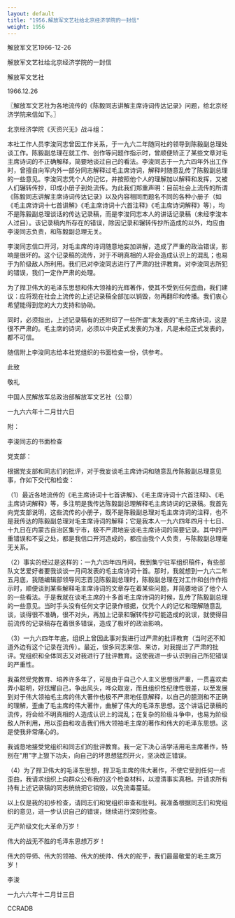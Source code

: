```yaml
---
layout: default
title: "1956.解放军文艺社给北京经济学院的一封信"
weight: 1956
---
```


解放军文艺1966-12-26

解放军文艺社给北京经济学院的一封信

解放军文艺社

1966.12.26

〖解放军文艺社为各地流传的《陈毅同志讲解主席诗词传达记录》问题，给北京经济学院来信如下。〗

北京经济学院《灭资兴无》战斗组：

本社工作人员李浚同志曾因工作关系，于一九六二年随同社的领导到陈毅副总理处谈工作。陈毅副总理在就工作、创作等问题作指示时，曾顺便矫正了某些文章对毛主席诗词的不正确解释，简要地谈过自己的看法。李浚同志于一九六四年外出工作时，曾擅自向军内外一部分同志解释过毛主席诗词，解释时随意乱传了陈毅副总理的一些意见。李浚同志凭个人的记忆，并按照他个人的理解加以解释和发挥，又被人们辗转传抄，印成小册子到处流传。为此我们郑重声明：目前社会上流传的所谓《陈毅同志讲解主席诗词传达记录》以及内容相同而题名不同的各种小册子（如《毛主席诗词十七首讲解》《毛主席诗词十六首注释》《毛主席诗词解释》等），均不是陈毅副总理谈话的传达记录稿，而是李浚同志本人的讲话记录稿（未经李浚本人过目）。该记录稿内所存在的错误，除因记录和辗转传抄所造成的以外，均应由李浚同志负责，和陈毅副总理无关。

李浚同志信口开河，对毛主席的诗词随意地妄加讲解，造成了严重的政治错误，影响是很坏的。这个记录稿的流传，对于不明真相的人将会造成认识上的混乱；也易于为阶级敌人所利用。我们已对李浚同志进行了严肃的批评教育。对李浚同志所犯的错误，我们一定作严肃的处理。

为了捍卫伟大的毛泽东思想和伟大领袖的光辉著作，使其不受到任何歪曲，我们建议：应将现在社会上流传的上述记录稿全部加以销毁，勿再翻印和传播。我们衷心希望能得到您的大力支持和协助。

同时，必须指出，上述记录稿有的还附印了一些所谓“末发表的”毛主席诗词，这是很不严肃的。毛主席的诗词，必须以中央正式发表的为准，凡是未经正式发表的，都不可信。

随信附上李浚同志给本社党组织的书面检查一份，供参考。

此致

敬礼

中国人民解放军总政治部解放军文艺社（公章）

一九六六年十二月廿六日

附：

李浚同志的书面检查

党支部：

根据党支部和同志们的批评，对于我妄谈毛主席诗词和随意乱传陈毅副总理意见事，作如下交代和检查：

（1）最近各地流传的《毛主席诗词十七首讲解》、《毛主席诗词十六首注释》、《毛主席诗词解释》等，多注明是我传达陈毅副总理解释毛主席诗词的记录稿。我首先向党支部说明，这些流传的小册子，既不是陈毅副总理对毛主席诗词的注释，也不是我传达的陈毅副总理对毛主席诗词的解释；它是我本人一九六四年四月十七日、十九日在内蒙古自治区集宁市，极不严肃地妄谈毛主席诗词的简要记录。其中的严重错误和不妥之处，都是我信口开河造成的，都应由我个人负责，与陈毅副总理毫无关系。

（2）事实的经过是这样的：一九六四年四月间，我到集宁驻军组织稿件，有些部队文艺爱好者要我谈谈一月间发表的毛主席诗词十首。那时，我就想到一九六二年五月底，我随编辑部领导同志晋见陈毅副总理时，陈毅副总理在对工作和创作作指示时，顺便谈到某些解释毛主席诗词的文章存在着某些问题，并简要地谈了他个人的一些看法。于是我就在谈毛主席的十多首毛主席诗词的时候，乱传了陈毅副总理的一些意见。当时手头没有任何文字记录作根据，仅凭个人的记忆和理解随意乱谈，谈得很不准确，很不对头，再加上记录和辗转传抄可能造成的讹误，就使得目前流传的记录稿存在着很多错误，造成了极坏的政治影响。

（3）一九六四年年底，组织上曾因此事对我进行过严肃的批评教育（当时还不知道外边有这个记录在流传）。最近，很多同志来信、来访，对我提出了严肃的批评。党组织和全体同志又对我进行了批评教育。这使我进一步认识到自己所犯错误的严重性。

我虽然受党教育、培养许多年了，可是由于自己个人主义思想很严重，一贯喜欢卖弄小聪明，好炫耀自己，争出风头，哗众取宠，而且组织性纪律性很差，以至发展到对于伟大领袖毛主席的伟大著作也极不严肃地任意解释，以自己的臆测和不正确的理解，歪曲了毛主席的伟大著作，曲解了伟大的毛泽东思想。这个讲话记录稿的流传，将会给不明真相的人造成认识上的混乱；在复杂的阶级斗争中，也易为阶级敌人所利用，用以歪曲和攻击我们伟大领袖毛主席的著作和伟大的毛泽东思想。这是使我非常痛心的。

我诚恳地接受党组织和同志们的批评教育。我一定下决心活学活用毛主席著作，特别在“用”字上狠下功夫，向自己的坏思想猛烈开火，坚决改正错误。

（4）为了捍卫伟大的毛泽东思想，捍卫毛主席的伟大著作，不使它受到任何一点歪曲，我请求组织上向群众公布我的这个检查材料，以澄清事实真相。并请求所有持有上述记录稿的同志统统把它销毁，以免流毒蔓延。

以上仅是我的初步检查，请同志们和党组织审查和批判。我准备根据同志们和党组织的意见，进一步认识自己的错误，继续进行深刻检查。

无产阶级文化大革命万岁！

伟大的战无不胜的毛泽东思想万岁！

伟大的导师、伟大的领袖、伟大的统帅、伟大的舵手，我们最最敬爱的毛主席万岁！

李浚

一九六六年十二月廿三日

CCRADB

